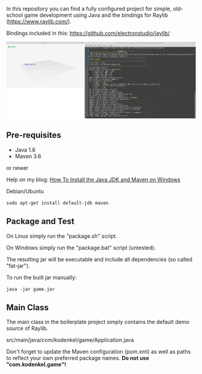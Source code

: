In this repository you can find a fully configured project for simple, old-school game development using Java and the bindings for Raylib (https://www.raylib.com/).

Bindings included in this: https://github.com/electronstudio/jaylib/

![Preview](boilerplate-project/readme.jpg)

## Pre-requisites

- Java 1.8
- Maven 3.6

or newer

Help on my blog: <a href="https://www.kodenkel.com/how-to/java-jdk-maven-installation-windows" target="_blank">How To Install the Java JDK and Maven on Windows</a>

Debian/Ubuntu

````
sudo apt-get install default-jdk maven
````

## Package and Test

On Linux simply run the "package.sh" script.

On Windows simply run the "package.bat" script (untested).

The resulting jar will be executable and include all dependencies (so called "fat-jar").

To run the built jar manually:

````
java -jar game.jar
````

## Main Class

The main class in the boilerplate project simply contains the default demo source of Raylib.

src/main/java/com/kodenkel/game/Application.java

Don't forget to update the Maven configuration (pom.xml) as well as paths to reflect your own preferred package names. **Do not use "com.kodenkel.game"!**
